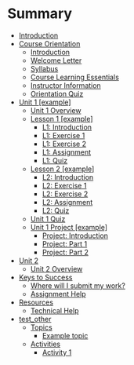# Summary

* [Introduction](README.md)
* [Course Orientation](course-orientation/course-orientation.md)
  * [Introduction](course-orientation/introduction.md)
  * [Welcome Letter](course-orientation/welcome-letter.md)
  * [Syllabus](course-orientation/syllabus.md)
  * [Course Learning Essentials](course-orientation/course-learning-essentials.md)
  * [Instructor Information](course-orientation/instructor-information.md)
  * [Orientation Quiz](course-orientation/orientation-quiz.md)
* [Unit 1 \[example\]](unit-1/unit-1.md)
  * [Unit 1 Overview](unit-1/unit-1-overview.md)
  * [Lesson 1 \[example\]](unit-1/lesson-1/lesson-1.md)
    * [L1: Introduction](unit-1/lesson-1/l1-introduction.md)
    * [L1: Exercise 1](unit-1/lesson-1/l1-exercise-1.md)
    * [L1: Exercise 2](unit-1/lesson-1/l1-exercise-2.md)
    * [L1: Assignment](unit-1/lesson-1/l1-assignment.md)
    * [L1: Quiz](unit-1/lesson-1/l1-quiz.md)
  * [Lesson 2 \[example\]](test.md)
    * [L2: Introduction](unit-1/lesson-2/l2-introduction.md)
    * [L2: Exercise 1](unit-1/lesson-2/l2-exercise-1.md)
    * [L2: Exercise 2](unit-1/lesson-2/l2-exercise-2.md)
    * [L2: Assignment](unit-1/lesson-2/l2-assignment.md)
    * [L2: Quiz](unit-1/lesson-2/l2-quiz.md)
  * [Unit 1 Quiz](unit-1/unit-1-quiz.md)
  * [Unit 1 Project \[example\]](unit-1/unit-1-project.md)
    * [Project: Introduction](unit-1/unit-1-project/project-introduction.md)
    * [Project: Part 1](unit-1/unit-1-project/project-part-1.md)
    * [Project: Part 2](unit-1/unit-1-project/project-part-2.md)
* [Unit 2](unit-2/unit-2.md)
  * [Unit 2 Overview](unit-2/unit-2-overview.md)
* [Keys to Success](keys-to-success/keys-to-success.md)
  * [Where will I submit my work?](keys-to-success/where-will-i-submit-my-work.md)
  * [Assignment Help](keys-to-success/assignment-help.md)
* [Resources](resources/resources.md)
  * [Technical Help](resources/technical-help.md)
* [test\_other](unit-900/lesson-1.md)
  * [Topics](unit-900/lesson-1/topics.md)
    * [Example topic](unit-900/lesson-1/topics/example-topic.md)
  * [Activities](unit-1/lesson-1/activities.md)
    * [Activity 1](activity-1.md)

